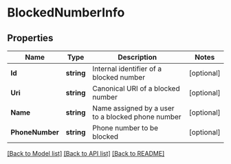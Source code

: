 # BlockedNumberInfo

## Properties
Name | Type | Description | Notes
------------ | ------------- | ------------- | -------------
**Id** | **string** | Internal identifier of a blocked number | [optional] 
**Uri** | **string** | Canonical URI of a blocked number | [optional] 
**Name** | **string** | Name assigned by a user to a blocked phone number | [optional] 
**PhoneNumber** | **string** | Phone number to be blocked | [optional] 

[[Back to Model list]](../README.md#documentation-for-models) [[Back to API list]](../README.md#documentation-for-api-endpoints) [[Back to README]](../README.md)


